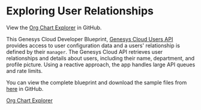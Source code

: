 # Exploring User Relationships

View the [Org Chart Explorer](https://github.com/GenesysCloudBlueprints/org-chart-explorer/blob/main/blueprint/index-draft "Opens in the Org Chart Explorer page") in GitHub.

This Genesys Cloud Developer Blueprint, [Genesys Cloud Users API](https://developer.genesys.cloud/useragentman/users/ "Goes to the User API page") provides access to user configuration data and a users' relationship is defined by their `manager`. The Genesys Cloud API retrieves user relationships and details about users, including their name, department, and profile picture. Using a reactive approach, the app handles large API queues and rate limits.

You can view the complete blueprint and download the sample files from [here](https://github.com/GenesysCloudBlueprints/org-chart-explorer/blob/main/blueprint/index-draft "Opens in the Org Chart Explorer page") in GitHub.

[Org Chart Explorer](org-chart-explorer.png "Org Chart Explorer")
